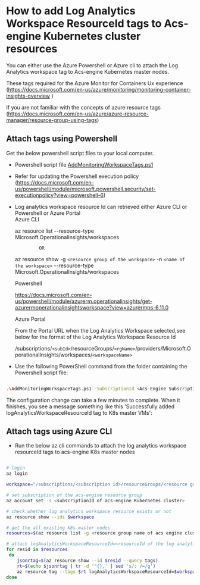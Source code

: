 # How to add Log Analytics Workspace ResourceId tags to Acs-engine Kubernetes cluster resources

You can either use the Azure Powershell or Azure cli to attach the Log Analytics workspace tag to Acs-engine Kubernetes master nodes.

These  tags required for the Azure Monitor for Containers Ux experience (https://docs.microsoft.com/en-us/azure/monitoring/monitoring-container-insights-overview )

If you are not familiar with the concepts of azure resource tags (https://docs.microsoft.com/en-us/azure/azure-resource-manager/resource-group-using-tags)


## Attach tags using Powershell

Get the below powershell script files to your local computer.
   - Powershell script file [AddMonitoringWorkspaceTags.ps1](https://github.com/Microsoft/OMS-docker/blob/ci_feature/docs/acsengine/kubernetes/AddMonitoringWorkspaceTags.ps1)
   - Refer for updating the Powershell execution policy (https://docs.microsoft.com/en-us/powershell/module/microsoft.powershell.security/set-executionpolicy?view=powershell-6)
   - Log analytics workspace resource Id can retrieved either Azure CLI or Powershell or Azure Portal  
      Azure CLI

      az resource list --resource-type Microsoft.OperationalInsights/workspaces 

                  OR 

      az resource show -g `<resource group of the workspace>` -n `<name of the workspace>` --resource-type Microsoft.OperationalInsights/workspaces

      Powershell

      https://docs.microsoft.com/en-us/powershell/module/azurerm.operationalinsights/get-azurermoperationalinsightsworkspace?view=azurermps-6.11.0

     Azure Portal

     From the Portal URL when the Log Analytics Workspace selected,see below for the format of the Log Analytics Workspace Resource Id

     /subscriptions/`<subId>`/resourceGroups/`<rgName>`/providers/Microsoft.OperationalInsights/workspaces/`<workspaceName>`
       

- Use the following PowerShell command from the folder containing the Powershell script file:

``` sh 

.\AddMonitoringWorkspaceTags.ps1 -SubscriptionId <Acs-Engine SubscriptionId> -ResourceGroupName <Acs-Engine ResourceGroup> -LogAnalyticsWorkspaceResourceId <WorkspaceResourceId>

```

The configuration change can take a few minutes to complete. When it finishes, you see a message something like this 'Successfully added logAnalyticsWorkspaceResourceId tag to K8s master VMs':

## Attach tags using Azure CLI 

- Run the below az cli commands to attach the log analytics workspace resourceId tags to acs-engine K8s master nodes

``` sh 

# login
az login

workspace="/subscriptions/<subscription id>/resourceGroups/<resource group name>/providers/Microsoft.OperationalInsights/workspaces/<workspace name>"

# set subscription of the acs-engine resource group
az account set -s <subscriptionId of acs-engine Kubernetes cluster>

# check whether log analytics workspace resource exists or not
az resource show --ids $workspace

# get the all existing k8s master nodes
resources=$(az resource list -g <resource group name of acs engine cluster> --resource-type "Microsoft.Compute/virtualMachines" --query "[?starts_with(name,'k8s-master')].id" --output tsv)

# attach logAnalyticsWorkspaceResourceId=<resourceId of the log analytics workspace> to all K8s master nodes 
for resid in $resources
 do
    jsonrtag=$(az resource show --id $resid --query tags)
    rt=$(echo $jsonrtag | tr -d '"{},' | sed 's/: /=/g')
    az resource tag --tags $rt logAnalyticsWorkspaceResourceId=$workspace --id $resid
done

```
